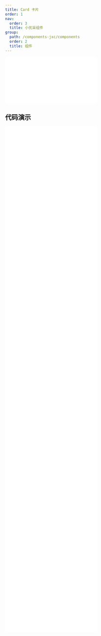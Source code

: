 ```yaml
---
title: Card 卡片
order: 1
nav:
  order: 3
  title: 小优采组件
group:
  path: /components-jxc/components
  order: 2
  title: 组件
---
```


<div>
<embed src="@docs-common/card/index.md"></embed>
</div>
        
## 代码演示

<Row gutter=8>

  <Col span=24>
    
  <div class="code-box"><embed src="@abiz-rc-jxc/card/demo/basic-card-jxc.md"></embed></div>
          
  <div class="code-box"><embed src="@abiz-rc-jxc/card/demo/border-less-card-jxc.md"></embed></div>
          
  <div class="code-box"><embed src="@abiz-rc-jxc/card/demo/flexible-content-card-jxc.md"></embed></div>
          
  <div class="code-box"><embed src="@abiz-rc-jxc/card/demo/grid-card-card-jxc.md"></embed></div>
          
  <div class="code-box"><embed src="@abiz-rc-jxc/card/demo/in-column-card-jxc.md"></embed></div>
          
  <div class="code-box"><embed src="@abiz-rc-jxc/card/demo/inner-card-jxc.md"></embed></div>
          
  <div class="code-box"><embed src="@abiz-rc-jxc/card/demo/loading-card-jxc.md"></embed></div>
          
  <div class="code-box"><embed src="@abiz-rc-jxc/card/demo/meta-card-jxc.md"></embed></div>
          
  <div class="code-box"><embed src="@abiz-rc-jxc/card/demo/simple-card-jxc.md"></embed></div>
          
  <div class="code-box"><embed src="@abiz-rc-jxc/card/demo/tabs-card-jxc.md"></embed></div>
          
  </Col>
          
</Row>
        
<div><embed src="@docs-common/card/index-api.md"></embed><div>
        